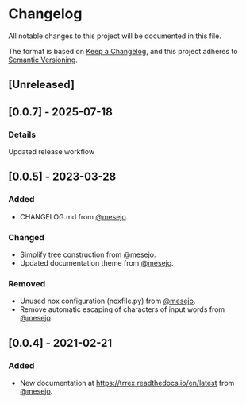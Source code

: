 # Changelog

All notable changes to this project will be documented in this file.

The format is based on [Keep a Changelog](https://keepachangelog.com/en/1.0.0/),
and this project adheres to [Semantic Versioning](https://semver.org/spec/v2.0.0.html).

## [Unreleased]

## [0.0.7] - 2025-07-18

### Details

Updated release workflow

## [0.0.5] - 2023-03-28

### Added

- CHANGELOG.md from [@mesejo](https://github.com/mesejo).

### Changed

- Simplify tree construction from [@mesejo](https://github.com/mesejo).
- Updated documentation theme from [@mesejo](https://github.com/mesejo).

### Removed

- Unused nox configuration (noxfile.py) from [@mesejo](https://github.com/mesejo).
- Remove automatic escaping of characters of input words from [@mesejo](https://github.com/mesejo).

## [0.0.4] - 2021-02-21

### Added

- New documentation at https://trrex.readthedocs.io/en/latest from [@mesejo](https://github.com/mesejo).
